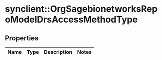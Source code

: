 # synclient::OrgSagebionetworksRepoModelDrsAccessMethodType


## Properties
Name | Type | Description | Notes
------------ | ------------- | ------------- | -------------


